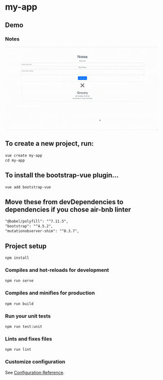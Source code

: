 # my-app

## Demo
### Notes
![Notes.png](./src/assets/notes.gif)

## To create a new project, run:
```
vue create my-app
cd my-app
```

## To install the bootstrap-vue plugin...
```
vue add bootstrap-vue
```

## Move these from devDependencies to dependencies if you chose air-bnb linter
```
"@babel/polyfill": "^7.11.5",
"bootstrap": "^4.5.2",
"mutationobserver-shim": "^0.3.7",
```
## Project setup
```
npm install
```

### Compiles and hot-reloads for development
```
npm run serve
```

### Compiles and minifies for production
```
npm run build
```

### Run your unit tests
```
npm run test:unit
```

### Lints and fixes files
```
npm run lint
```

### Customize configuration
See [Configuration Reference](https://cli.vuejs.org/config/).
